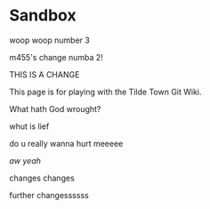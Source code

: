 Sandbox
=======

woop woop number 3

m455's change numba 2!

THIS IS A CHANGE

This page is for playing with the Tilde Town Git Wiki.

What hath God wrought?

whut is lief

do u really wanna hurt meeeee

_aw yeah_

changes changes

further changessssss